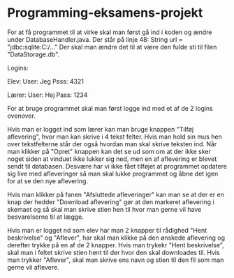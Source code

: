 # Programming-eksamens-projekt

For at få programmet til at virke skal man først gå ind i koden og ændre under DatabaseHandler.java. Der står på linje 48: String url = "jdbc:sqlite:C:/..."
Der skal man ændre det til at være den fulde sti til filen "DataStorage.db".


Logins:

Elev:
User: Jeg
Pass: 4321

Lærer:
User: Hej
Pass: 1234

For at bruge programmet skal man først logge ind med et af de 2 logins ovenover. 

Hvis man er logget ind som lærer kan man bruge knappen "Tilføj aflevering", hvor man kan skrive i 4 tekst felter. Hvis man hold sin mus hen over tekstfelterne står der også hvordan man skal skrive teksten ind. Når man klikker på "Opret" knappen kan det se ud som om at der ikke sker noget siden at vinduet ikke lukker sig ned, men en af aflevering er blevet sendt til databasen. Desvære har vi ikke fået tilføjet at programmet opdatere sig live med afleveringer så man skal lukke programmet og åbne det igen for at se den nye aflevering.

Hvis man klikker på fanen "Afsluttede afleveringer" kan man se at der er en knap der hedder "Download aflevering" gør at den markeret aflevering i skemaet og så skal man skrive stien hen til hvor man gerne vil have besvarelserne til at lægge.



Hvis man er logget nd som elev har man 2 knapper til rådighed "Hent beskrivelse" og "Aflever", har skal man klikke på den ønskede aflevering og derefter trykke på en af de 2 knapper.
Hvis man trykekr "Hent beskrivelse", skal man i feltet skrive stien hent til der hvor den skal downloades til.
Hvis man trykker "Aflever", skal man skrive ens navn og stien til den fil som man gerne vil aflevere.
